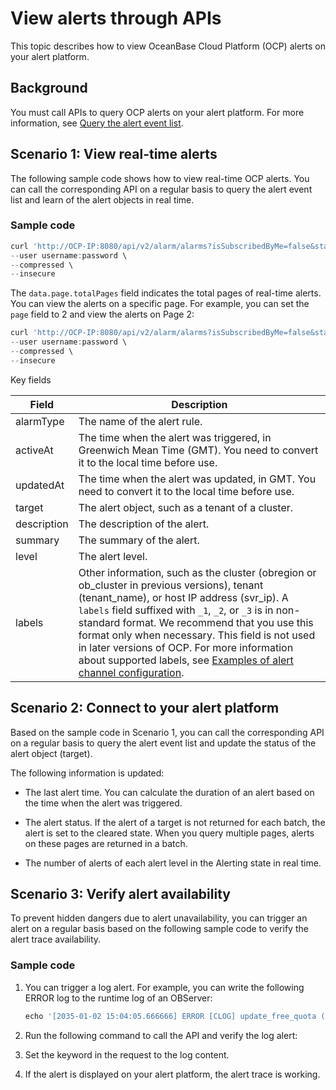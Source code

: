 View alerts through APIs
================================

This topic describes how to view OceanBase Cloud Platform (OCP) alerts on your alert platform.

Background
-------------------------

You must call APIs to query OCP alerts on your alert platform. For more information, see [Query the alert event list](../9.alert/1.alert-events/1.query-the-alert-event-list.md).

Scenario 1: View real-time alerts
--------------------------------

The following sample code shows how to view real-time OCP alerts. You can call the corresponding API on a regular basis to query the alert event list and learn of the alert objects in real time.

### Sample code

```javascript
curl 'http://OCP-IP:8080/api/v2/alarm/alarms?isSubscribedByMe=false&status=Active&page=1&size=10' \
--user username:password \
--compressed \
--insecure
```

The `data.page.totalPages` field indicates the total pages of real-time alerts. You can view the alerts on a specific page. For example, you can set the `page` field to 2 and view the alerts on Page 2:

```javascript
curl 'http://OCP-IP:8080/api/v2/alarm/alarms?isSubscribedByMe=false&status=Active&page=2&size=10' \
--user username:password \
--compressed \
--insecure
```

Key fields

| Field | Description |
|-------------|--------------------------------------------------------------------------------------------------------------------------------------------------------------------------------------------------------------|
| alarmType | The name of the alert rule.  |
| activeAt | The time when the alert was triggered, in Greenwich Mean Time (GMT). You need to convert it to the local time before use.  |
| updatedAt | The time when the alert was updated, in GMT. You need to convert it to the local time before use.  |
| target | The alert object, such as a tenant of a cluster.  |
| description | The description of the alert.  |
| summary | The summary of the alert.  |
| level | The alert level.  |
| labels | Other information, such as the cluster (obregion or ob_cluster in previous versions), tenant (tenant_name), or host IP address (svr_ip). A `labels` field suffixed with `_1`, `_2`, or `_3` is in non-standard format. We recommend that you use this format only when necessary. This field is not used in later versions of OCP.  For more information about supported labels, see [Examples of alert channel configuration](../../6.user-guide-2/13.appendix-2/9.configuration-examples-1.md). |

Scenario 2: Connect to your alert platform
----------------------------------

Based on the sample code in Scenario 1, you can call the corresponding API on a regular basis to query the alert event list and update the status of the alert object (target).

The following information is updated:

* The last alert time. You can calculate the duration of an alert based on the time when the alert was triggered.

* The alert status. If the alert of a target is not returned for each batch, the alert is set to the cleared state. When you query multiple pages, alerts on these pages are returned in a batch.

* The number of alerts of each alert level in the Alerting state in real time.

Scenario 3: Verify alert availability
---------------------------------

To prevent hidden dangers due to alert unavailability, you can trigger an alert on a regular basis based on the following sample code to verify the alert trace availability.

### Sample code

1. You can trigger a log alert. For example, you can write the following ERROR log to the runtime log of an OBServer:

   ```javascript
   echo '[2035-01-02 15:04:05.666666] ERROR [CLOG] update_free_quota (ob_log_file_pool.cpp:413) [1994][2072][Y0-0000000000000000] [lt=19] [dc=0] test ob error for ocp alarm, just ignore. ret=-999999' >> /home/admin/oceanbase/log/observer.log.wf
   ```

2. Run the following command to call the API and verify the log alert:

3. Set the keyword in the request to the log content.

4. If the alert is displayed on your alert platform, the alert trace is working.
